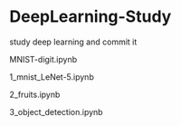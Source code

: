 # DeepLearning-Study
study deep learning and commit it

<keras notebooks>
  
MNIST-digit.ipynb

1_mnist_LeNet-5.ipynb

2_fruits.ipynb

3_object_detection.ipynb

